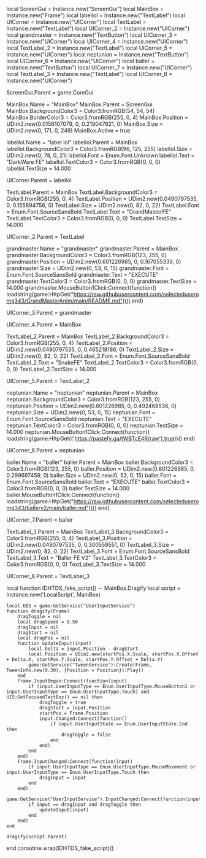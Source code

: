 

local ScreenGui = Instance.new("ScreenGui")
local MainBox = Instance.new("Frame")
local labellol = Instance.new("TextLabel")
local UICorner = Instance.new("UICorner")
local TextLabel = Instance.new("TextLabel")
local UICorner_2 = Instance.new("UICorner")
local grandmaster = Instance.new("TextButton")
local UICorner_3 = Instance.new("UICorner")
local UICorner_4 = Instance.new("UICorner")
local TextLabel_2 = Instance.new("TextLabel")
local UICorner_5 = Instance.new("UICorner")
local neptunian = Instance.new("TextButton")
local UICorner_6 = Instance.new("UICorner")
local baller = Instance.new("TextButton")
local UICorner_7 = Instance.new("UICorner")
local TextLabel_3 = Instance.new("TextLabel")
local UICorner_8 = Instance.new("UICorner")


ScreenGui.Parent = game.CoreGui

MainBox.Name = "MainBox"
MainBox.Parent = ScreenGui
MainBox.BackgroundColor3 = Color3.fromRGB(54, 54, 54)
MainBox.BorderColor3 = Color3.fromRGB(255, 0, 4)
MainBox.Position = UDim2.new(0.0156107079, 0, 0.219047621, 0)
MainBox.Size = UDim2.new(0, 171, 0, 249)
MainBox.Active = true

labellol.Name = "label lol"
labellol.Parent = MainBox
labellol.BackgroundColor3 = Color3.fromRGB(96, 125, 255)
labellol.Size = UDim2.new(0, 78, 0, 21)
labellol.Font = Enum.Font.Unknown
labellol.Text = "DarkWare FE"
labellol.TextColor3 = Color3.fromRGB(0, 0, 0)
labellol.TextSize = 14.000

UICorner.Parent = labellol

TextLabel.Parent = MainBox
TextLabel.BackgroundColor3 = Color3.fromRGB(255, 0, 4)
TextLabel.Position = UDim2.new(0.0490797535, 0, 0.155894756, 0)
TextLabel.Size = UDim2.new(0, 82, 0, 22)
TextLabel.Font = Enum.Font.SourceSansBold
TextLabel.Text = "GrandMasterFE"
TextLabel.TextColor3 = Color3.fromRGB(0, 0, 0)
TextLabel.TextSize = 14.000

UICorner_2.Parent = TextLabel

grandmaster.Name = "grandmaster"
grandmaster.Parent = MainBox
grandmaster.BackgroundColor3 = Color3.fromRGB(123, 255, 0)
grandmaster.Position = UDim2.new(0.601226985, 0, 0.167055339, 0)
grandmaster.Size = UDim2.new(0, 53, 0, 15)
grandmaster.Font = Enum.Font.SourceSansBold
grandmaster.Text = "EXECUTE"
grandmaster.TextColor3 = Color3.fromRGB(0, 0, 0)
grandmaster.TextSize = 14.000
grandmaster.MouseButton1Click:Connect(function()
	loadstring(game:HttpGet("https://raw.githubusercontent.com/selecteduseromg343/GrandMasterAnim/main/README.md"))()
end)

UICorner_3.Parent = grandmaster

UICorner_4.Parent = MainBox

TextLabel_2.Parent = MainBox
TextLabel_2.BackgroundColor3 = Color3.fromRGB(255, 0, 4)
TextLabel_2.Position = UDim2.new(0.0490797535, 0, 0.465218186, 0)
TextLabel_2.Size = UDim2.new(0, 82, 0, 22)
TextLabel_2.Font = Enum.Font.SourceSansBold
TextLabel_2.Text = "SnakeFE"
TextLabel_2.TextColor3 = Color3.fromRGB(0, 0, 0)
TextLabel_2.TextSize = 14.000

UICorner_5.Parent = TextLabel_2

neptunian.Name = "neptunian"
neptunian.Parent = MainBox
neptunian.BackgroundColor3 = Color3.fromRGB(123, 255, 0)
neptunian.Position = UDim2.new(0.601226985, 0, 0.492468536, 0)
neptunian.Size = UDim2.new(0, 53, 0, 15)
neptunian.Font = Enum.Font.SourceSansBold
neptunian.Text = "EXECUTE"
neptunian.TextColor3 = Color3.fromRGB(0, 0, 0)
neptunian.TextSize = 14.000
neptunian.MouseButton1Click:Connect(function()
	loadstring(game:HttpGet(('https://pastefy.ga/tWBTcE4R/raw'),true))()
end)

UICorner_6.Parent = neptunian

baller.Name = "baller"
baller.Parent = MainBox
baller.BackgroundColor3 = Color3.fromRGB(123, 255, 0)
baller.Position = UDim2.new(0.601226985, 0, 0.299697459, 0)
baller.Size = UDim2.new(0, 53, 0, 15)
baller.Font = Enum.Font.SourceSansBold
baller.Text = "EXECUTE"
baller.TextColor3 = Color3.fromRGB(0, 0, 0)
baller.TextSize = 14.000
baller.MouseButton1Click:Connect(function()
	loadstring(game:HttpGet("https://raw.githubusercontent.com/selecteduseromg343/ballerv2/main/baller.md"))()
end)

UICorner_7.Parent = baller

TextLabel_3.Parent = MainBox
TextLabel_3.BackgroundColor3 = Color3.fromRGB(255, 0, 4)
TextLabel_3.Position = UDim2.new(0.0490797535, 0, 0.300559551, 0)
TextLabel_3.Size = UDim2.new(0, 82, 0, 22)
TextLabel_3.Font = Enum.Font.SourceSansBold
TextLabel_3.Text = "Baller FE V2"
TextLabel_3.TextColor3 = Color3.fromRGB(0, 0, 0)
TextLabel_3.TextSize = 14.000

UICorner_8.Parent = TextLabel_3



local function IDHTDS_fake_script() -- MainBox.Dragify 
	local script = Instance.new('LocalScript', MainBox)

	local UIS = game:GetService("UserInputService")
	function dragify(Frame)
	    dragToggle = nil
	    local dragSpeed = 0.50
	    dragInput = nil
	    dragStart = nil
	    local dragPos = nil
	    function updateInput(input)
	        local Delta = input.Position - dragStart
	        local Position = UDim2.new(startPos.X.Scale, startPos.X.Offset + Delta.X, startPos.Y.Scale, startPos.Y.Offset + Delta.Y)
	        game:GetService("TweenService"):Create(Frame, TweenInfo.new(0.30), {Position = Position}):Play()
	    end
	    Frame.InputBegan:Connect(function(input)
	        if (input.UserInputType == Enum.UserInputType.MouseButton1 or input.UserInputType == Enum.UserInputType.Touch) and UIS:GetFocusedTextBox() == nil then
	            dragToggle = true
	            dragStart = input.Position
	            startPos = Frame.Position
	            input.Changed:Connect(function()
	                if input.UserInputState == Enum.UserInputState.End then
	                    dragToggle = false
	                end
	            end)
	        end
	    end)
	    Frame.InputChanged:Connect(function(input)
	        if input.UserInputType == Enum.UserInputType.MouseMovement or input.UserInputType == Enum.UserInputType.Touch then
	            dragInput = input
	        end
	    end)
	    game:GetService("UserInputService").InputChanged:Connect(function(input)
	        if input == dragInput and dragToggle then
	            updateInput(input)
	        end
	    end)
	end
	
	dragify(script.Parent)
end
coroutine.wrap(IDHTDS_fake_script)()

